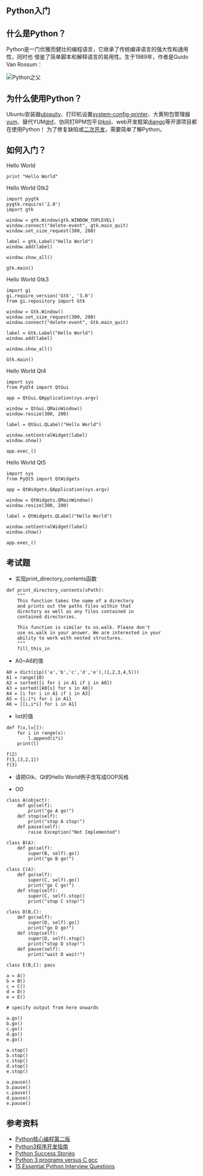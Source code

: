 Python入门
-----------

## 什么是Python？

Python是一门优雅而健壮的编程语言，它继承了传统编译语言的强大性和通用性，同时也
借鉴了简单脚本和解释语言的易用性。生于1989年，作者是Guido Van Rossum：

![Python之父](https://raw.github.com/isoft-linux/training/master/python/guido-van-rossum.png)

## 为什么使用Python？

Ubuntu安装器[ubiquity](https://launchpad.net/ubiquity)、打印机设置[system-config-printer](http://cyberelk.net/tim/software/system-config-printer/)、大黄狗包管理器[yum](http://yum.baseurl.org/)、替代YUM[dnf](http://dnf.baseurl.org/)、协同打RPM包平台[koji](https://fedoraproject.org/wiki/Koji)、web开发框架[django](https://www.djangoproject.com/)等开源项目都在使用Python！
为了修复缺陷或[二次开发](https://github.com/isoft-linux/django-mama-cas)，需要简单了解Python。

## 如何入门？

Hello World

```
print "Hello World"
```

Hello World Gtk2

```
import pygtk
pygtk.require('2.0')
import gtk

window = gtk.Window(gtk.WINDOW_TOPLEVEL)
window.connect("delete-event", gtk.main_quit)
window.set_size_request(300, 200)
   
label = gtk.Label("Hello World")
window.add(label)
    
window.show_all()

gtk.main()
```

Hello World Gtk3

```
import gi
gi.require_version('Gtk', '3.0')
from gi.repository import Gtk

window = Gtk.Window()
window.set_size_request(300, 200)
window.connect("delete-event", Gtk.main_quit)

label = Gtk.Label("Hello World")
window.add(label)

window.show_all()

Gtk.main()
```

Hello World Qt4

```
import sys
from PyQt4 import QtGui

app = QtGui.QApplication(sys.argv)

window = QtGui.QMainWindow()
window.resize(300, 200)

label = QtGui.QLabel("Hello World")

window.setCentralWidget(label)
window.show()

app.exec_()
```

Hello World Qt5

```
import sys
from PyQt5 import QtWidgets

app = QtWidgets.QApplication(sys.argv)

window = QtWidgets.QMainWindow()
window.resize(300, 200)

label = QtWidgets.QLabel("Hello World")

window.setCentralWidget(label)
window.show()

app.exec_()
```

## 考试题

* 实现print_directory_contents函数

```
def print_directory_contents(sPath):
    """
    This function takes the name of a directory 
    and prints out the paths files within that 
    directory as well as any files contained in 
    contained directories. 

    This function is similar to os.walk. Please don't
    use os.walk in your answer. We are interested in your 
    ability to work with nested structures. 
    """
    fill_this_in
```

* A0~A6的值

```
A0 = dict(zip(('a','b','c','d','e'),(1,2,3,4,5)))
A1 = range(10)
A2 = sorted([i for i in A1 if i in A0])
A3 = sorted([A0[s] for s in A0])
A4 = [i for i in A1 if i in A3]
A5 = {i:i*i for i in A1}
A6 = [[i,i*i] for i in A1]
```

* list的值

```
def f(x,l=[]):
    for i in range(x):
        l.append(i*i)
    print(l) 

f(2)
f(3,[3,2,1])
f(3)
```

* 请把Gtk、Qt的Hello World例子改写成OOP风格

* OO

```
class A(object):
    def go(self):
        print("go A go!")
    def stop(self):
        print("stop A stop!")
    def pause(self):
        raise Exception("Not Implemented")

class B(A):
    def go(self):
        super(B, self).go()
        print("go B go!")

class C(A):
    def go(self):
        super(C, self).go()
        print("go C go!")
    def stop(self):
        super(C, self).stop()
        print("stop C stop!")

class D(B,C):
    def go(self):
        super(D, self).go()
        print("go D go!")
    def stop(self):
        super(D, self).stop()
        print("stop D stop!")
    def pause(self):
        print("wait D wait!")

class E(B,C): pass

a = A()
b = B()
c = C()
d = D()
e = E()

# specify output from here onwards

a.go()
b.go()
c.go()
d.go()
e.go()

a.stop()
b.stop()
c.stop()
d.stop()
e.stop()

a.pause()
b.pause()
c.pause()
d.pause()
e.pause()
```

## 参考资料

* [Python核心编程第二版](http://isoft.zhcn.cc/~wuxiaotian/ebooks/Python%20%e6%a0%b8%e5%bf%83%e7%bc%96%e7%a8%8b%20%e7%ac%ac%e4%ba%8c%e7%89%88.pdf)
* [Python3程序开发指南](http://isoft.zhcn.cc/~wuxiaotian/ebooks/Python3%E7%A8%8B%E5%BA%8F%E5%BC%80%E5%8F%91%E6%8C%87%E5%8D%97.pdf)
* [Python Success Stories](https://www.python.org/about/success/)
* [Python 3 programs versus C gcc](http://benchmarksgame.alioth.debian.org/u64q/compare.php?lang=python3&lang2=gcc)
* [15 Essential Python Interview Questions](https://www.codementor.io/python/tutorial/essential-python-interview-questions)
